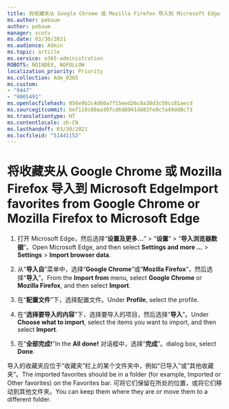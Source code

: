 ```yaml
---
title: 将收藏夹从 Google Chrome 或 Mozilla Firefox 导入到 Microsoft Edge
ms.author: pebaum
author: pebaum
manager: scotv
ms.date: 03/30/2021
ms.audience: Admin
ms.topic: article
ms.service: o365-administration
ROBOTS: NOINDEX, NOFOLLOW
localization_priority: Priority
ms.collection: Adm_O365
ms.custom:
- "9447"
- "9005491"
ms.openlocfilehash: 056e9b2c4d60a7f15eed26c8a38d3c50cc81aecd
ms.sourcegitcommit: bef118c00aa397cd6d8941d403fe9cfa49dd8c73
ms.translationtype: HT
ms.contentlocale: zh-CN
ms.lasthandoff: 03/30/2021
ms.locfileid: "51441152"
---
```

# <a name="import-favorites-from-google-chrome-or-mozilla-firefox-to-microsoft-edge"></a><span data-ttu-id="97c38-102">将收藏夹从 Google Chrome 或 Mozilla Firefox 导入到 Microsoft Edge</span><span class="sxs-lookup"><span data-stu-id="97c38-102">Import favorites from Google Chrome or Mozilla Firefox to Microsoft Edge</span></span>

1. <span data-ttu-id="97c38-103">打开 Microsoft Edge，然后选择“**设置及更多...**” > “**设置**” > “**导入浏览器数据**”。</span><span class="sxs-lookup"><span data-stu-id="97c38-103">Open Microsoft Edge, and then select **Settings and more ...** > **Settings** > **Import browser data**.</span></span>

1. <span data-ttu-id="97c38-104">从“**导入自**”菜单中，选择“**Google Chrome**”或“**Mozilla Firefox**”，然后选择“**导入**”。</span><span class="sxs-lookup"><span data-stu-id="97c38-104">From the **Import from** menu, select **Google Chrome** or **Mozilla Firefox**, and then select **Import**.</span></span>

1. <span data-ttu-id="97c38-105">在“**配置文件**”下，选择配置文件。</span><span class="sxs-lookup"><span data-stu-id="97c38-105">Under **Profile**, select the profile.</span></span>

1. <span data-ttu-id="97c38-106">在“**选择要导入的内容**”下，选择要导入的项目，然后选择“**导入**”。</span><span class="sxs-lookup"><span data-stu-id="97c38-106">Under **Choose what to import**, select the items you want to import, and then select **Import**.</span></span>

1. <span data-ttu-id="97c38-107">在“**全部完成!**”</span><span class="sxs-lookup"><span data-stu-id="97c38-107">In the **All done!**</span></span> <span data-ttu-id="97c38-108">对话框中，选择“**完成**”。</span><span class="sxs-lookup"><span data-stu-id="97c38-108">dialog box, select **Done**.</span></span>

<span data-ttu-id="97c38-109">导入的收藏夹应位于“收藏夹”栏上的某个文件夹中，例如“已导入”或“其他收藏夹”。</span><span class="sxs-lookup"><span data-stu-id="97c38-109">The imported favorites should be in a folder (for example, Imported or Other favorites) on the Favorites bar.</span></span> <span data-ttu-id="97c38-110">可将它们保留在所处的位置，或将它们移动到其他文件夹。</span><span class="sxs-lookup"><span data-stu-id="97c38-110">You can keep them where they are or move them to a different folder.</span></span>
